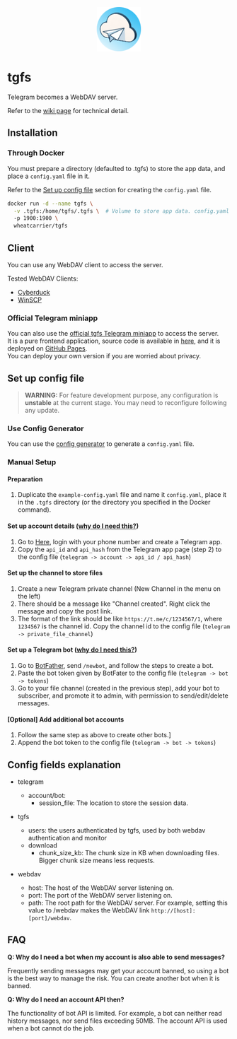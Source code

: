 <p align="center">
  <img src="https://raw.githubusercontent.com/TheodoreKrypton/tgfs/master/tgfs.png" alt="logo" width="100"/>
</p>

# tgfs

Telegram becomes a WebDAV server.

Refer to the [wiki page](https://github.com/TheodoreKrypton/tgfs/wiki/TGFS-Wiki) for technical detail.

## Installation

### Through Docker

You must prepare a directory (defaulted to .tgfs) to store the app data, and place a `config.yaml` file in it.

Refer to the [Set up config file](#set-up-config-file) section for creating the `config.yaml` file.

```bash
docker run -d --name tgfs \
  -v .tgfs:/home/tgfs/.tgfs \  # Volume to store app data. config.yaml is in this directory.
  -p 1900:1900 \
  wheatcarrier/tgfs
```

## Client

You can use any WebDAV client to access the server.

Tested WebDAV Clients:
- [Cyberduck](https://cyberduck.io/)
- [WinSCP](https://winscp.net/eng/index.php)

### Official Telegram miniapp

You can also use the [official tgfs Telegram miniapp](https://t.me/tgfsprdbot/manager) to access the server.<br>
It is a pure frontend application, source code is available in [here](https://github.com/TheodoreKrypton/tgfs/tree/master/tgfs-gh-pages/app/telegram-mini-app), and it is deployed on [GitHub Pages](https://theodorekrypton.github.io/tgfs/telegram-mini-app).<br>
You can deploy your own version if you are worried about privacy.

## Set up config file

> **WARNING:** For feature development purpose, any configuration is **unstable** at the current stage. You may need to reconfigure following any update.

### Use Config Generator

You can use the [config generator](https://theodorekrypton.github.io/tgfs/config-generator/) to generate a `config.yaml` file.

### Manual Setup
#### Preparation

1. Duplicate the `example-config.yaml` file and name it `config.yaml`, place it in the `.tgfs` directory (or the directory you specified in the Docker command).

#### Set up account details ([why do I need this?](#FAQ))

1. Go to [Here](https://my.telegram.org/apps), login with your phone number and create a Telegram app.
2. Copy the `api_id` and `api_hash` from the Telegram app page (step 2) to the config file (`telegram -> account -> api_id / api_hash`)

#### Set up the channel to store files

1. Create a new Telegram private channel (New Channel in the menu on the left)
2. There should be a message like "Channel created". Right click the message and copy the post link.
3. The format of the link should be like `https://t.me/c/1234567/1`, where `1234567` is the channel id. Copy the channel id to the config file (`telegram -> private_file_channel`)

#### Set up a Telegram bot ([why do I need this?](#FAQ))

1. Go to [BotFather](https://telegram.me/BotFather), send `/newbot`, and follow the steps to create a bot.
2. Paste the bot token given by BotFater to the config file (`telegram -> bot -> tokens`)
3. Go to your file channel (created in the previous step), add your bot to subscriber, and promote it to admin, with permission to send/edit/delete messages.

#### [Optional] Add additional bot accounts

1. Follow the same step as above to create other bots.]
2. Append the bot token to the config file (`telegram -> bot -> tokens`)


## Config fields explanation

- telegram

  - account/bot:
    - session_file: The location to store the session data.

- tgfs

  - users: the users authenticated by tgfs, used by both webdav authentication and monitor
  - download
    - chunk_size_kb: The chunk size in KB when downloading files. Bigger chunk size means less requests.

- webdav
  - host: The host of the WebDAV server listening on.
  - port: The port of the WebDAV server listening on.
  - path: The root path for the WebDAV server. For example, setting this value to /webdav makes the WebDAV link `http://[host]:[port]/webdav`.

## FAQ

**Q: Why do I need a bot when my account is also able to send messages?**

Frequently sending messages may get your account banned, so using a bot is the best way to manage the risk. You can create another bot when it is banned.

**Q: Why do I need an account API then?**

The functionality of bot API is limited. For example, a bot can neither read history messages, nor send files exceeding 50MB. The account API is used when a bot cannot do the job.

